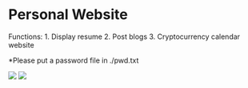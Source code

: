 <h1>Personal Website</h1>
Functions: 
1. Display resume
2. Post blogs
3. Cryptocurrency calendar website

*Please put a password file in ./pwd.txt

<img src="https://imgur.com/rJpeSDL.png">
<img src="https://imgur.com/d2HlCTw.png">
